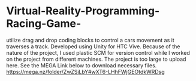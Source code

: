 # Virtual-Reality-Programming-Racing-Game-
utilize drag and drop coding blocks to control a cars movement as it traverses a track. Developed using Unity for HTC Vive. Because of the nature of the project, I used plastic SCM for version control while I worked on the project from different machines. The project is too large to upload here. See the MEGA Link below to download necessary files.
https://mega.nz/folder/ZwZSjLbY#wXT6-LHhFWjGEOtdkWRDsg
